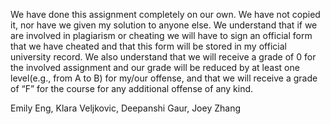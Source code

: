 We have done this assignment completely on our own. We have not copied it, nor have we given my solution to anyone else. We understand that if we are involved in plagiarism or cheating we will have to sign an official form that we have cheated and that this form will be stored in my official university record. We also understand that we will receive a grade of 0 for the involved assignment and our grade will be reduced by at least one level(e.g., from A to B) for my/our offense, and that we will receive a grade of “F” for the course for any additional offense of any kind.

Emily Eng, Klara Veljkovic, Deepanshi Gaur, Joey Zhang
